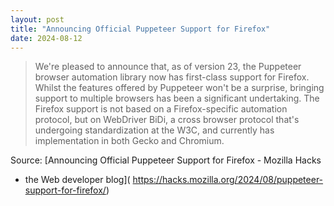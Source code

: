```yaml
---
layout: post
title: "Announcing Official Puppeteer Support for Firefox"
date: 2024-08-12
---
```


> We're pleased to announce that, as of version 23, the Puppeteer browser
automation library now has first-class support for Firefox. Whilst the
features offered by Puppeteer won't be a surprise, bringing support to
multiple browsers has been a significant undertaking. The Firefox support
is not based on a Firefox-specific automation protocol, but on WebDriver
BiDi, a cross browser protocol that's undergoing standardization at the
W3C, and currently has implementation in both Gecko and Chromium.

Source: [Announcing Official Puppeteer Support for Firefox - Mozilla Hacks
- the Web developer blog](
https://hacks.mozilla.org/2024/08/puppeteer-support-for-firefox/)

